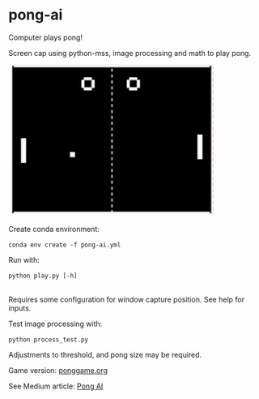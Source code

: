 # pong-ai
 Computer plays pong!
 
 Screen cap using python-mss, image processing and math to play pong. <br>
 
 ![pongai](/images/pong-ai.gif) <br>
 <br>
 Create conda environment: 
```
conda env create -f pong-ai.yml
```
Run with:
```
python play.py [-h]
```
<br>
Requires some configuration for window capture position. See help for inputs. <br>

Test image processing with:
```
python process_test.py
```
Adjustments to threshold, and pong size may be required.
<br>

Game version: [ponggame.org](https://www.ponggame.org/)

See Medium article: [Pong AI](https://medium.com/@robint.white90/computer-vision-and-the-ultimate-pong-ai-e6d70153fc45?source=friends_link&sk=fce8a015884028935400c5b2f2d92ab2)
